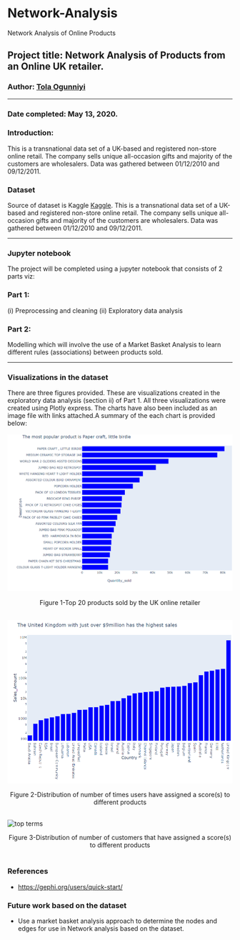 # Network-Analysis
Network Analysis of Online Products
## Project title: Network Analysis of Products from an Online UK retailer.

### Author: [Tola Ogunniyi](https://www.linkedin.com/in/tolaogunniyi/)
----

### Date completed: May 13, 2020.

### Introduction:
This is a transnational data set of a UK-based and registered non-store online retail. 
The company sells unique all-occasion gifts and majority of the
customers are wholesalers. Data was gathered between 01/12/2010 and 09/12/2011.

### Dataset
Source of dataset is Kaggle [Kaggle](https://www.kaggle.com/carrie1/ecommerce-data).
This is a transnational data set of a UK-based and registered non-store online retail. The company sells unique all-occasion gifts and majority of the
customers are wholesalers. Data was gathered between 01/12/2010 and 09/12/2011.

----
### Jupyter notebook 
The project will be completed using a jupyter notebook that consists of 2 parts viz:

### Part 1: 
 (i) Preprocessing and cleaning (ii) Exploratory data analysis

### Part 2: 
 Modelling which will involve the use of a Market Basket Analysis to learn different rules (associations) between products sold. 

 ----
 ### Visualizations in the dataset
There are three figures provided. These are visualizations created in the exploratory data analysis (section ii) of Part 1. All three 
visualizations were created using Plotly express. The charts have also been included as an image file with links attached.A summary of the each chart is provided below:

![top terms](images/top20products.png)
<div align="center"> Figure 1-Top 20 products sold by the UK online retailer</div>
<br> 

![top terms](images/ProductSales.png)
<div align="center"> Figure 2-Distribution of number of times users have assigned a score(s) to different products</div>
<br> 

![top terms](images/userID.png)
<div align="center"> Figure 3-Distribution of number of customers that have assigned a score(s) to different products</div>
<br> 

### References
- https://gephi.org/users/quick-start/

### Future work based on the dataset
 - Use a market basket analysis approach to determine the nodes and edges for use in Network analysis based on the dataset.
